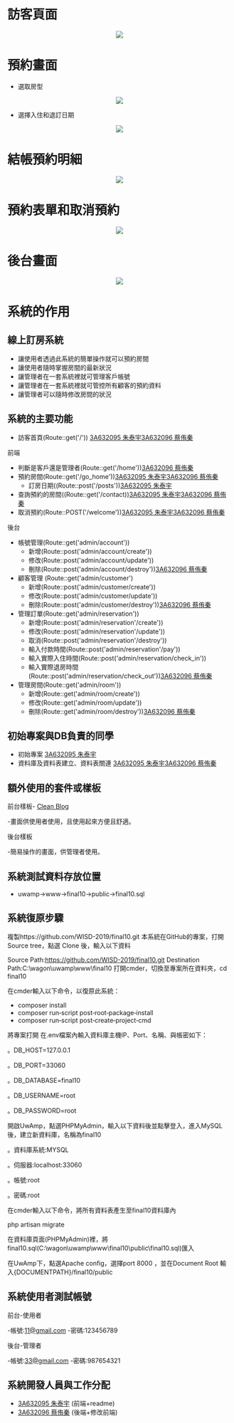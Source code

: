 # 訪客頁面
<p align="center"><img src=https://i.imgur.com/SZQJTpj.png ></p>

# 預約畫面
- 選取房型
<p align="center"><img src=https://i.imgur.com/1kXA5LG.png ></p>

- 選擇入住和退訂日期
<p align="center"><img src=https://i.imgur.com/ZKZqsNU.png ></p>

# 結帳預約明細
<p align="center"><img src=https://i.imgur.com/RwnI12A.png ></p>

# 預約表單和取消預約
<p align="center"><img src=https://i.imgur.com/AgJMacw.png ></p>

# 後台畫面
<p align="center"><img src=https://i.imgur.com/7WAo9sd.png ></p>



# 系統的作用

## 線上訂房系統

- 讓使用者透過此系統的簡單操作就可以預約房間
- 讓使用者隨時掌握房間的最新狀況
- 讓管理者在一套系統裡就可管理客戶帳號
- 讓管理者在一套系統裡就可管控所有顧客的預約資料
- 讓管理者可以隨時修改房間的狀況


## 系統的主要功能

- 訪客首頁(Route::get('/')) [3A632095 朱泰宇](https://github.com/3A632095)[3A632096 蔡侑秦](https://github.com/3A632096)

前端
- 判斷是客戶還是管理者(Route::get('/home'))[3A632096 蔡侑秦](https://github.com/3A632096)
- 預約房間(Route::get('/go_home'))[3A632095 朱泰宇](https://github.com/3A632095)[3A632096 蔡侑秦](https://github.com/3A632096)
  - 訂房日期((Route::post('/posts'))[3A632095 朱泰宇](https://github.com/3A632095)
- 查詢預約的房間((Route::get('/contact))[3A632095 朱泰宇](https://github.com/3A632095)[3A632096 蔡侑秦](https://github.com/3A632096)
- 取消預約(Route::POST('/welcome'))[3A632095 朱泰宇](https://github.com/3A632095)[3A632096 蔡侑秦](https://github.com/3A632096) 

後台

- 帳號管理(Route::get('admin/account'))
  -  新增(Route::post('admin/account/create'))
  -  修改(Route::post('admin/account/update'))
  -  刪除(Route::post('admin/account/destroy'))[3A632096 蔡侑秦](https://github.com/3A632096)
- 顧客管理 (Route::get('admin/customer')
  -  新增(Route::post('admin/customer/create'))
  -  修改(Route::post('admin/customer/update'))
  -  刪除(Route::post('admin/customer/destroy'))[3A632096 蔡侑秦](https://github.com/3A632096)
- 管理訂單(Route::get('admin/reservation'))
  -  新增(Route::post('admin/reservation'/create'))
  -  修改(Route::post('admin/reservation'/update'))
  -  取消(Route::post('admin/reservation'/destroy'))
  -  輸入付款時間(Route::post('admin/reservation'/pay'))
  -  輸入實際入住時間(Route::post('admin/reservation/check_in'))
  -  輸入實際退房時間(Route::post('admin/reservation/check_out'))[3A632096 蔡侑秦](https://github.com/3A632096)
- 管理房間(Route::get('admin/room'))
  -  新增(Route::get('admin/room/create'))
  -  修改(Route::get('admin/room/update'))
  -  刪除(Route::get('admin/room/destroy'))[3A632096 蔡侑秦](https://github.com/3A632096)


## 初始專案與DB負責的同學

- 初始專案 [3A632095 朱泰宇](https://github.com/3A632095)
- 資料庫及資料表建立、資料表關連 [3A632095 朱泰宇](https://github.com/3A632095)[3A632096 蔡侑秦](https://github.com/3A632096)

## 額外使用的套件或樣板

前台樣板- [Clean Blog](https://startbootstrap.com/template-overviews/clean-blog/)

-畫面供使用者使用，且使用起來方便且舒適。

後台樣板

-簡易操作的畫面，供管理者使用。

## 系統測試資料存放位置

- uwamp->www->final10->public->final10.sql

## 系統復原步驟

複製https://github.com/WISD-2019/final10.git 本系統在GitHub的專案，打開 Source tree，點選 Clone 後，輸入以下資料

Source Path:https://github.com/WISD-2019/final10.git Destination Path:C:\wagon\uwamp\www\final10 打開cmder，切換至專案所在資料夾，cd final10

在cmder輸入以下命令，以復原此系統：

- composer install
- composer run‐script post‐root‐package‐install
- composer run‐script post‐create‐project‐cmd

將專案打開 在.env檔案內輸入資料庫主機IP、Port、名稱、與帳密如下：

。DB_HOST=127.0.0.1

。DB_PORT=33060

。DB_DATABASE=final10

。DB_USERNAME=root

。DB_PASSWORD=root

開啟UwAmp，點選PHPMyAdmin，輸入以下資料後並點擊登入，進入MySQL後，建立新資料庫，名稱為final10

。資料庫系統:MYSQL

。伺服器:localhost:33060

。帳號:root

。密碼:root

在cmder輸入以下命令，將所有資料表產生至final10資料庫內

php artisan migrate 

在資料庫頁面(PHPMyAdmin)裡，將final10.sql(C:\wagon\uwamp\www\final10\public\final10.sql)匯入

在UwAmp下，點選Apache config，選擇port 8000 ，並在Document Root 輸入{DOCUMENTPATH}/final10/public

## 系統使用者測試帳號

前台-使用者

-帳號:11@gmail.com
-密碼:123456789

後台-管理者

-帳號:33@gmail.com
-密碼:987654321

## 系統開發人員與工作分配
- [3A632095 朱泰宇](https://github.com/3A632095)  (前端+readme)
- [3A632096 蔡侑秦](https://github.com/3A632096)  (後端+修改前端)
